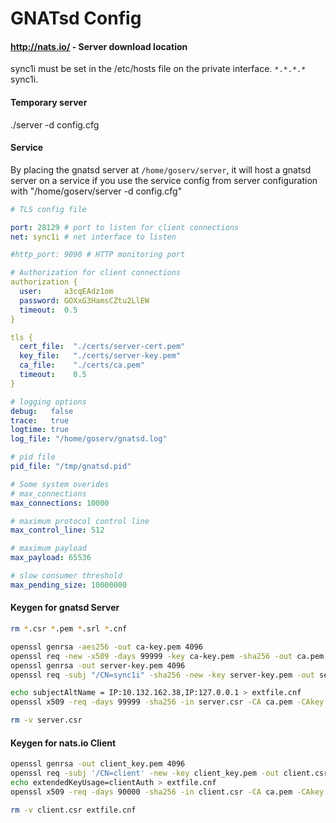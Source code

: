 # GNATsd Config

#### http://nats.io/ - Server download location

sync1i must be set in the /etc/hosts file on the private interface. `*.*.*.*` sync1i.


#### Temporary server

./server -d config.cfg

#### Service

By placing the gnatsd server at `/home/goserv/server`, it will host a gnatsd server on a service if you use the service config from server configuration with "/home/goserv/server -d config.cfg"


``` YAML
# TLS config file

port: 28129 # port to listen for client connections
net: sync1i # net interface to listen

#http_port: 9090 # HTTP monitoring port

# Authorization for client connections
authorization {
  user:     a3cqEAdz1om
  password: GOXxG3HamsCZtu2LlEW
  timeout:  0.5
}

tls {
  cert_file:  "./certs/server-cert.pem"
  key_file:   "./certs/server-key.pem"
  ca_file:    "./certs/ca.pem"
  timeout:    0.5
}

# logging options
debug:   false
trace:   true
logtime: true
log_file: "/home/goserv/gnatsd.log"

# pid file
pid_file: "/tmp/gnatsd.pid"

# Some system overides
# max_connections
max_connections: 10000

# maximum protocol control line
max_control_line: 512

# maximum payload
max_payload: 65536

# slow consumer threshold
max_pending_size: 10000000

```


#### Keygen for gnatsd Server

``` Bash
rm *.csr *.pem *.srl *.cnf

openssl genrsa -aes256 -out ca-key.pem 4096
openssl req -new -x509 -days 99999 -key ca-key.pem -sha256 -out ca.pem
openssl genrsa -out server-key.pem 4096
openssl req -subj "/CN=sync1i" -sha256 -new -key server-key.pem -out server.csr

echo subjectAltName = IP:10.132.162.38,IP:127.0.0.1 > extfile.cnf
openssl x509 -req -days 99999 -sha256 -in server.csr -CA ca.pem -CAkey ca-key.pem -CAcreateserial -out server-cert.pem -extfile extfile.cnf

rm -v server.csr
```


#### Keygen for nats.io Client

``` Bash
openssl genrsa -out client_key.pem 4096
openssl req -subj '/CN=client' -new -key client_key.pem -out client.csr
echo extendedKeyUsage=clientAuth > extfile.cnf
openssl x509 -req -days 90000 -sha256 -in client.csr -CA ca.pem -CAkey ca-key.pem -CAcreateserial -out client_cert.pem -extfile extfile.cnf

rm -v client.csr extfile.cnf
```